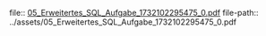 file:: [05_Erweitertes_SQL_Aufgabe_1732102295475_0.pdf](../assets/05_Erweitertes_SQL_Aufgabe_1732102295475_0.pdf)
file-path:: ../assets/05_Erweitertes_SQL_Aufgabe_1732102295475_0.pdf
